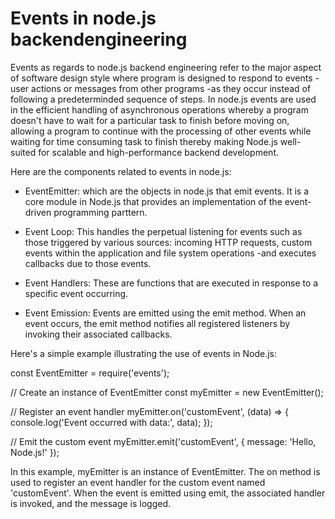 # Events in node.js backendengineering


Events as regards to node.js backend engineering refer to the major aspect of software design style where program is designed to respond to events -user actions or messages from other programs -as they occur instead of following a predeterminded sequence of steps. In node.js events are used in the efficient handling of asynchronous operations whereby a program doesn't have to wait for a particular task to finish before moving on, allowing a program to continue with the processing of other events while waiting for time consuming task to finish thereby making Node.js well-suited for scalable and high-performance backend development.



Here are the components related to events in node.js:

- EventEmitter: which are the objects in node.js that emit events. It is a core module in Node.js that provides an implementation of the event-driven programming parttern.


- Event Loop: This handles the perpetual listening for events such as those triggered by various sources: incoming HTTP requests, custom events within the application and file system operations -and executes callbacks due to those events.


- Event Handlers: These are functions that are executed in response to a specific event occurring.


- Event Emission: Events are emitted using the emit method. When an event occurs, the emit method notifies all registered listeners by invoking their associated callbacks.



Here's a simple example illustrating the use of events in Node.js:


const EventEmitter = require('events');

// Create an instance of EventEmitter
const myEmitter = new EventEmitter();

// Register an event handler
myEmitter.on('customEvent', (data) => {
  console.log('Event occurred with data:', data);
});

// Emit the custom event
myEmitter.emit('customEvent', { message: 'Hello, Node.js!' });


In this example, myEmitter is an instance of EventEmitter. The on method is used to register an event handler for the custom event named 'customEvent'. When the event is emitted using emit, the associated handler is invoked, and the message is logged.